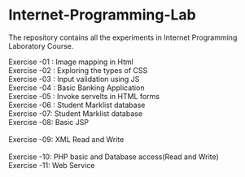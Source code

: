 # Internet-Programming-Lab
The repository contains all the experiments in Internet Programming Laboratory Course.

Exercise -01 : Image mapping in Html <br/>
Exercise -02 : Exploring the types of CSS <br/>
Exercise -03 : Input validation using JS <br />
Exercise -04 : Basic Banking Application <br />
Exercise -05 : Invoke servelts in HTML forms  <br />
Exercise -06 : Student Marklist database <br />
Exercise -07:  Student Marklist database <br />
Exercise -08:  Basic JSP<br />			
Exercise -09:  XML Read and Write	<br />		
Exercise -10:   PHP basic and Database access(Read and Write)	<br />
Exercise -11:   Web Service	<br />		
